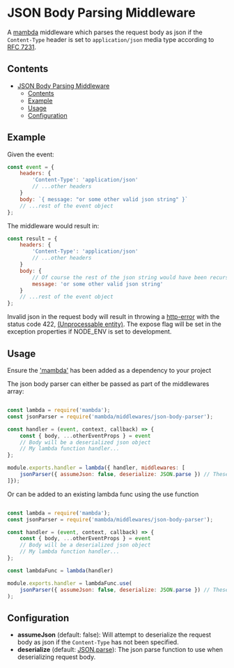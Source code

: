 # JSON Body Parsing Middleware

A [mambda](https://github.com/ChocPanda/mambda) middleware which parses the request body as json if the `Content-Type` header is set to `application/json` media type according to [RFC 7231](https://tools.ietf.org/html/rfc7231#section-3.1.1.5).

## Contents

<!-- toc -->

- [JSON Body Parsing Middleware](#json-body-parsing-middleware)
	- [Contents](#contents)
	- [Example](#example)
	- [Usage](#usage)
	- [Configuration](#configuration)

<!-- tocstop -->

## Example

Given the event:

```javascript
const event = {
	headers: {
		'Content-Type': 'application/json'
		// ...other headers
	}
	body: `{ message: "or some other valid json string" }`
	// ...rest of the event object
};
```

The middleware would result in:

```javascript
const result = {
	headers: {
		'Content-Type': 'application/json'
		// ...other headers
	}
	body: {
		// Of course the rest of the json string would have been recursively deserialized
		message: 'or some other valid json string'
	}
	// ...rest of the event object
};
```

Invalid json in the request body will result in throwing a [http-error](https://github.com/jshttp/http-errors) with the status code 422, [(Unprocessable entity)](https://developer.mozilla.org/en-US/docs/Web/HTTP/Status/422).
The expose flag will be set in the exception properties if NODE_ENV is set to development.

## Usage

Ensure the ['mambda'](../../../README.md#Usage) has been added as a dependency to your project

The json body parser can either be passed as part of the middlewares array:

```javascript

const lambda = require('mambda');
const jsonParser = require('mambda/middlewares/json-body-parser');

const handler = (event, context, callback) => {
	const { body, ...otherEventProps } = event
	// Body will be a deserialized json object
	// My lambda function handler...
};

module.exports.handler = lambda({ handler, middlewares: [
	jsonParser({ assumeJson: false, deserialize: JSON.parse }) // These are default values for the config and therefore unnecessary
]});

```
Or can be added to an existing lambda func using the use function

```javascript

const lambda = require('mambda');
const jsonParser = require('mambda/middlewares/json-body-parser');

const handler = (event, context, callback) => {
	const { body, ...otherEventProps } = event
	// Body will be a deserialized json object
	// My lambda function handler...
};

const lambdaFunc = lambda(handler)

module.exports.handler = lambdaFunc.use(
	jsonParser({ assumeJson: false, deserialize: JSON.parse }) // These are default values for the config and therefore unnecessary
);

```

## Configuration

- **assumeJson** (default: false): Will attempt to deserialize the request body as json if the `Content-Type` has not been specified.
- **deserialize** (default: [JSON.parse](https://developer.mozilla.org/en-US/docs/Web/JavaScript/Reference/Global_Objects/JSON/parse)): The json parse function to use when deserializing request body.